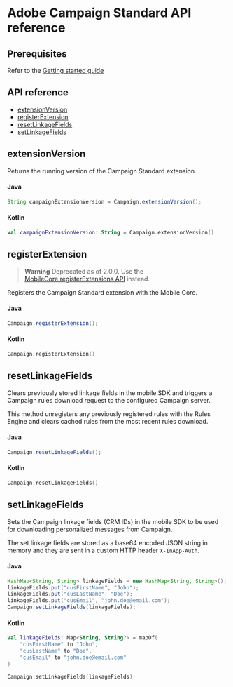 # Adobe Campaign Standard API reference

## Prerequisites

Refer to the [Getting started guide](./setup-sdk.md)

## API reference

* [extensionVersion](#extensionversion)
* [registerExtension](#registerextension)
* [resetLinkageFields](#resetlinkagefields)
* [setLinkageFields](#setlinkagefields)

## extensionVersion

Returns the running version of the Campaign Standard extension.

#### Java

```java
String campaignExtensionVersion = Campaign.extensionVersion();
```

#### Kotlin

```kotlin
val campaignExtensionVersion: String = Campaign.extensionVersion()
```

## registerExtension

> **Warning**
> Deprecated as of 2.0.0. Use the [MobileCore.registerExtensions API](https://github.com/adobe/aepsdk-core-android) instead.

Registers the Campaign Standard extension with the Mobile Core.

#### Java

```java
Campaign.registerExtension();
```

#### Kotlin

```kotlin
Campaign.registerExtension()
```

## resetLinkageFields

Clears previously stored linkage fields in the mobile SDK and triggers a Campaign rules download request to the configured Campaign server.

This method unregisters any previously registered rules with the Rules Engine and clears cached rules from the most recent rules download.

#### Java

```java
Campaign.resetLinkageFields();
```

#### Kotlin

```kotlin
Campaign.resetLinkageFields()
```

## setLinkageFields

Sets the Campaign linkage fields (CRM IDs) in the mobile SDK to be used for downloading personalized messages from Campaign.

The set linkage fields are stored as a base64 encoded JSON string in memory and they are sent in a custom HTTP header `X-InApp-Auth`.

#### Java

```java
HashMap<String, String> linkageFields = new HashMap<String, String>();
linkageFields.put("cusFirstName", "John");
linkageFields.put("cusLastName", "Doe");
linkageFields.put("cusEmail", "john.doe@email.com");
Campaign.setLinkageFields(linkageFields);
```

#### Kotlin

```kotlin
val linkageFields: Map<String, String?> = mapOf(
    "cusFirstName" to "John",
    "cusLastName" to "Doe",
    "cusEmail" to "john.doe@email.com"
)

Campaign.setLinkageFields(linkageFields)
```